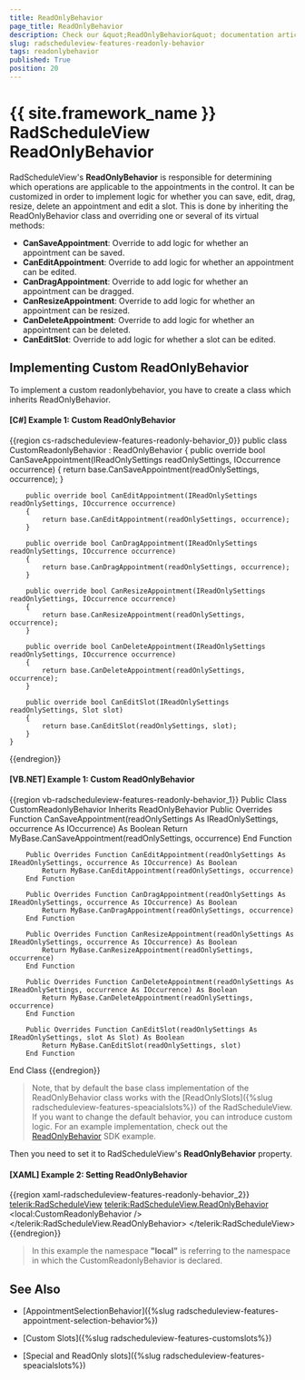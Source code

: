 ```yaml
---
title: ReadOnlyBehavior
page_title: ReadOnlyBehavior
description: Check our &quot;ReadOnlyBehavior&quot; documentation article for the RadScheduleView {{ site.framework_name }} control.
slug: radscheduleview-features-readonly-behavior
tags: readonlybehavior
published: True
position: 20
---
```


# {{ site.framework_name }} RadScheduleView ReadOnlyBehavior

RadScheduleView's **ReadOnlyBehavior** is responsible for determining which operations are applicable to the appointments in the control. It can be customized in order to implement logic for whether you can save, edit, drag, resize, delete an appointment and edit a slot. This is done by inheriting the ReadOnlyBehavior class and overriding one or several of its virtual methods:

  * **CanSaveAppointment**: Override to add logic for whether an appointment can be saved.
  * **CanEditAppointment**: Override to add logic for whether an appointment can be edited.
  * **CanDragAppointment**: Override to add logic for whether an appointment can be dragged.
  * **CanResizeAppointment**: Override to add logic for whether an appointment can be resized.
  * **CanDeleteAppointment**: Override to add logic for whether an appointment can be deleted.
  * **CanEditSlot**: Override to add logic for whether a slot can be edited.

## Implementing Custom ReadOnlyBehavior

To implement a custom readonlybehavior, you have to create a class which inherits ReadOnlyBehavior.

#### __[C#] Example 1: Custom ReadOnlyBehavior__

{{region cs-radscheduleview-features-readonly-behavior_0}}
    public class CustomReadonlyBehavior : ReadOnlyBehavior
    {
        public override bool CanSaveAppointment(IReadOnlySettings readOnlySettings, IOccurrence occurrence)
        {
            return base.CanSaveAppointment(readOnlySettings, occurrence);
        }

        public override bool CanEditAppointment(IReadOnlySettings readOnlySettings, IOccurrence occurrence)
        {
            return base.CanEditAppointment(readOnlySettings, occurrence);
        }

        public override bool CanDragAppointment(IReadOnlySettings readOnlySettings, IOccurrence occurrence)
        {
            return base.CanDragAppointment(readOnlySettings, occurrence);
        }

        public override bool CanResizeAppointment(IReadOnlySettings readOnlySettings, IOccurrence occurrence)
        {
            return base.CanResizeAppointment(readOnlySettings, occurrence);
        }

        public override bool CanDeleteAppointment(IReadOnlySettings readOnlySettings, IOccurrence occurrence)
        {
            return base.CanDeleteAppointment(readOnlySettings, occurrence);
        }

        public override bool CanEditSlot(IReadOnlySettings readOnlySettings, Slot slot)
        {
            return base.CanEditSlot(readOnlySettings, slot);
        }
    }
{{endregion}}

#### __[VB.NET] Example 1: Custom ReadOnlyBehavior__

{{region vb-radscheduleview-features-readonly-behavior_1}}
    Public Class CustomReadonlyBehavior
	Inherits ReadOnlyBehavior
        Public Overrides Function CanSaveAppointment(readOnlySettings As IReadOnlySettings, occurrence As IOccurrence) As Boolean
            Return MyBase.CanSaveAppointment(readOnlySettings, occurrence)
        End Function

        Public Overrides Function CanEditAppointment(readOnlySettings As IReadOnlySettings, occurrence As IOccurrence) As Boolean
            Return MyBase.CanEditAppointment(readOnlySettings, occurrence)
        End Function

        Public Overrides Function CanDragAppointment(readOnlySettings As IReadOnlySettings, occurrence As IOccurrence) As Boolean
            Return MyBase.CanDragAppointment(readOnlySettings, occurrence)
        End Function

        Public Overrides Function CanResizeAppointment(readOnlySettings As IReadOnlySettings, occurrence As IOccurrence) As Boolean
            Return MyBase.CanResizeAppointment(readOnlySettings, occurrence)
        End Function

        Public Overrides Function CanDeleteAppointment(readOnlySettings As IReadOnlySettings, occurrence As IOccurrence) As Boolean
            Return MyBase.CanDeleteAppointment(readOnlySettings, occurrence)
        End Function

        Public Overrides Function CanEditSlot(readOnlySettings As IReadOnlySettings, slot As Slot) As Boolean
            Return MyBase.CanEditSlot(readOnlySettings, slot)
        End Function
End Class
{{endregion}}

> Note, that by default the base class implementation of the ReadOnlyBehavior class works with the [ReadOnlySlots]({%slug radscheduleview-features-speacialslots%}) of the RadScheduleView. If you want to change the default behavior, you can introduce custom logic. For an example implementation, check out the [ReadOnlyBehavior](https://github.com/telerik/xaml-sdk/tree/master/ScheduleView/CustomReadOnlyBehavior) SDK example.

Then you need to set it to RadScheduleView's **ReadOnlyBehavior** property.

#### __[XAML] Example 2: Setting ReadOnlyBehavior__

{{region xaml-radscheduleview-features-readonly-behavior_2}}
    <telerik:RadScheduleView>
        <telerik:RadScheduleView.ReadOnlyBehavior>
            <local:CustomReadonlyBehavior />
        </telerik:RadScheduleView.ReadOnlyBehavior>
    </telerik:RadScheduleView>
{{endregion}}

> In this example the namespace **"local"** is referring to the namespace in which the CustomReadonlyBehavior is declared.

## See Also

 * [AppointmentSelectionBehavior]({%slug radscheduleview-features-appointment-selection-behavior%})

 * [Custom Slots]({%slug radscheduleview-features-customslots%})

 * [Special and ReadOnly slots]({%slug radscheduleview-features-speacialslots%})
